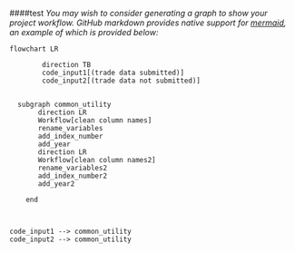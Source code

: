 ####test
*You may wish to consider generating a graph to show your project workflow. GitHub markdown provides native support for [mermaid](https://mermaid.js.org/syntax/flowchart.html), an example of which is provided below:*


```mermaid
flowchart LR
    
        direction TB
        code_input1[(trade data submitted)]
        code_input2[(trade data not submitted)]
    

  subgraph common_utility
       direction LR
       Workflow[clean column names]
       rename_variables
       add_index_number 
       add_year 
       direction LR
       Workflow[clean column names2]
       rename_variables2
       add_index_number2
       add_year2

    end
    
   

code_input1 --> common_utility
code_input2 --> common_utility



  



